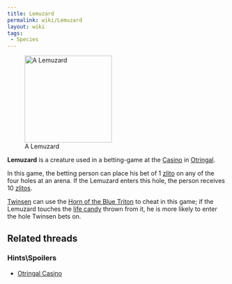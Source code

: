 ```yaml
---
title: Lemuzard
permalink: wiki/Lemuzard
layout: wiki
tags:
 - Species
---
```


<figure>
<img src="Lemuzard.jpg" title="A Lemuzard" width="200" />
<figcaption>A Lemuzard</figcaption>
</figure>

**Lemuzard** is a creature used in a betting-game at the
[Casino](Casino "wikilink") in [Otringal](Otringal "wikilink").

In this game, the betting person can place his bet of 1
[zlito](zlito "wikilink") on any of the four holes at an arena. If the
Lemuzard enters this hole, the person receives 10
[zlitos](zlitos "wikilink").

[Twinsen](Twinsen "wikilink") can use the [Horn of the Blue
Triton](Horn_of_the_Blue_Triton "wikilink") to cheat in this game; if
the Lemuzard touches the [life candy](life_candy "wikilink") thrown from
it, he is more likely to enter the hole Twinsen bets on.

## Related threads

### Hints\Spoilers

- [Otringal Casino](https://forum.magicball.net/showthread.php?t=2522)
